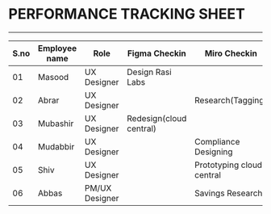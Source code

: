 # PERFORMANCE TRACKING SHEET
-----------------------------------------
|S.no|Employee name|Role|Figma Checkin|Miro Checkin|Comments|
|----|-------------|----|-------------|------------|--------|
|01|Masood|UX Designer|Design Rasi Labs|||
|02|Abrar|UX Designer||Research(Tagging)||
|03|Mubashir|UX Designer|Redesign(cloud central)|||
|04|Mudabbir|UX Designer||Compliance Designing||
|05|Shiv|UX Designer||Prototyping cloud central||
|06|Abbas|PM/UX Designer||Savings Research|Git Matrix|
